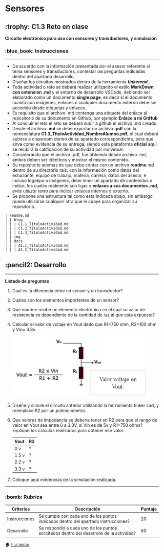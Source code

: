 <!DOCTYPE html>
<html>
<head>
<h1 id="sensores">Sensores</h1>
<h2> :trophy: C1.3 Reto en clase</h2>
<p><strong>Circuito electrónico para uso con sensores y transductores, y simulación</strong></p>
<h3>:blue_book:  Instrucciones</h3>
<hr>
<ul>
<li>De acuerdo con la información presentada por el asesor referente al tema sensores y transductores, contestar las preguntas indicadas dentro del apartado desarrollo,</li>
  
<li>Diseñar los circuitos mostrados dentro de la herramienta <em><strong>tinkercad</strong></em>..</li>
  
<li>Toda actividad o reto se deberá realizar utilizando el estilo <strong>MarkDown con extension .md</strong> y el entorno de desarrollo VSCode, 
  debiendo ser elaborado como un documento <strong>single page</strong>, es decir si el documento cuanta con imágenes, enlaces o cualquier documento externo 
  debe ser accedido desde etiquetas y enlaces.</li>
  
<li>Es requisito que el archivo .md contenga una etiqueta del enlace al repositorio de su documento en Github, por ejemplo <strong>Enlace a mi GitHub</strong></li>
<li>Al concluir el reto el reto se deberá subir a github el archivo .md creado.</li>

<li>Desde el archivo <strong>.md</strong> se debe exportar un archivo <strong>.pdf</strong> con la nomenclatura <strong>C1.3_TituloActividad_NombreAlumno.pdf</strong>, 
  el cual deberá subirse a classroom dentro de su apartado correspondiente, para que sirva como evidencia de su entrega; siendo esta plataforma <strong>oficial</strong> 
  aquí se recibirá la calificación de su actividad por individual.</li>
<li>Considerando que el archivo .pdf, fue obtenido desde archivo .md, ambos deben ser idénticos y mostrar el mismo contenido.</li>

<li>Su repositorio ademas de que debe contar con un archivo <strong>readme</strong>.md dentro de su directorio raíz, con la información como datos del estudiante, equipo de trabajo, materia, 
  carrera, datos del asesor, e incluso logotipo o imágenes, debe tener un apartado de contenidos o indice, los cuales realmente son ligas o <strong>enlaces a sus documentos .md</strong>, 
  <em>evite utilizar texto</em> para indicar enlaces internos o externo.</li>
<li>Se propone una estructura tal como esta indicada abajo, sin embargo puede utilizarse cualquier otra que le apoye para organizar su repositorio.</li>
</ul>
<pre class="hljs"><code><div>| readme.md
| | blog
| | | C1.1_TituloActividad.md
| | | C1.2_TituloActividad.md
| | | C1.3_TituloActividad.md
| | img
| | docs
| | | A1.1_TituloActividad.md
| | | A1.2_TituloActividad.md
</div></code></pre>
<h2>  :pencil2: Desarrollo</h2>
<hr>
<p><strong>Listado de preguntas</strong></p>
<ol>
<li>
<p>Cual es la diferencia entre un sensor y un transductor?</p>
</li>
<li>
<p>Cuales son los elementos importantes de un sensor?</p>
</li>
<li>
<p>Que nombre recibe un elemento electrónico en el cual su valor de resistencia es dependiente de la cantidad de luz al que esta expuesto?</p>
</li>
<li>
<p>Calcular el valor de voltaje en Vout dado que R1=750 ohm, R2=100 ohm y Vin= 3.3v</p>
 <p align="left">
     <img alt="Circuito" src="https://raw.githubusercontent.com/LopezJesus/Sistemas-Programables/main/img/img5.PNG?token=ARAMHO656TMCH2OC4K6XBGLAKFL56" 
     width=450 height=200>
 </p>
</li>
<li>
<p>Diseñe y simule el circuito anterior utilizando la herramienta tinker cad, y reemplace R2 por un potenciómetro.</p>
</li>
<li>
<p>Que valores de impedancia se debería tener en R2 para que el rango de valor en Vout sea entre 0 a 3.3V, si Vin es de 5v y R1=750 ohms? Explique los cálculos realizados para obtener ese valor.</p>
<table>
<thead>
<tr>
<th>Vout</th>
<th>R2</th>
</tr>
</thead>
<tbody>
<tr>
<td>0 v</td>
<td>?</td>
</tr>
<tr>
<td>1.5 v</td>
<td>?</td>
</tr>
<tr>
<td>2.2 v</td>
<td>?</td>
</tr>
<tr>
<td>3.3 v</td>
<td>?</td>
</tr>
</tbody>
</table>
</li>
<li>
<p>Coloque aquí evidencias de la simulación realizada.</p>
</li>
</ol>
<hr>
<h3>  :bomb: Rubrica</h3>
<table>
<thead>
<tr>
<th>Criterios</th>
<th>Descripción</th>
<th>Puntaje</th>
</tr>
</thead>
<tbody>
<tr>
<td>Instrucciones</td>
<td>Se cumple con cada uno de los puntos indicados dentro del apartado Instrucciones?</td>
<td>20</td>
</tr>
<tr>
<td>Desarrollo</td>
<td>Se respondió a cada uno de los puntos solicitados dentro del desarrollo de la actividad?</td>
<td>80</td>
</tr>
</tbody>
</table>
</body>
</html>

:house: [Ir a inicio](https://github.com/LopezJesus/Sistemas-Programables)
